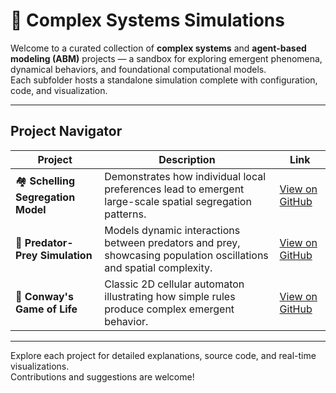 # 🧩 Complex Systems Simulations

Welcome to a curated collection of **complex systems** and **agent-based modeling (ABM)** projects — a sandbox for exploring emergent phenomena, dynamical behaviors, and foundational computational models.  
Each subfolder hosts a standalone simulation complete with configuration, code, and visualization.

---

## Project Navigator

| Project                        | Description                                         | Link                                                               |
|-------------------------------|-----------------------------------------------------|--------------------------------------------------------------------|
| 🏘️ **Schelling Segregation Model** | Demonstrates how individual local preferences lead to emergent large-scale spatial segregation patterns. | [View on GitHub](https://github.com/FarshadAmiri/complex-systems-simulations/tree/main/schelling-abm) |
| 🦌 **Predator-Prey Simulation**     | Models dynamic interactions between predators and prey, showcasing population oscillations and spatial complexity. | [View on GitHub](https://github.com/FarshadAmiri/complex-systems-simulations/tree/main/predator-prey) |
| 🎲 **Conway's Game of Life**          | Classic 2D cellular automaton illustrating how simple rules produce complex emergent behavior. | [View on GitHub](https://github.com/FarshadAmiri/complex-systems-simulations/tree/main/conway-game-of-life) |

---

Explore each project for detailed explanations, source code, and real-time visualizations.  
Contributions and suggestions are welcome!
